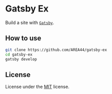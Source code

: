 # Gatsby Ex

Build a site with [`Gatsby`](https://www.gatsbyjs.com/).

## How to use

```bash
git clone https://github.com/AREA44/gatsby-ex
cd gatsby-ex
gatsby develop
```

## License

License under the [MIT](LICENSE) license.
